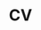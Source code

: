 ---
layout: page
title: CV
nav: true
redirect: https://drive.google.com/file/d/1u7XHOECv4Qsgk4OAFK-h0G3H2blFLRTg/view?usp=sharing
---